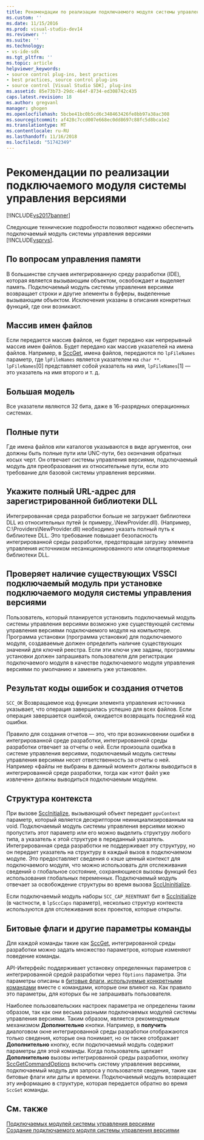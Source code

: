 ```yaml
---
title: Рекомендации по реализации подключаемого модуля системы управления версиями | Документация Майкрософт
ms.custom: ''
ms.date: 11/15/2016
ms.prod: visual-studio-dev14
ms.reviewer: ''
ms.suite: ''
ms.technology:
- vs-ide-sdk
ms.tgt_pltfrm: ''
ms.topic: article
helpviewer_keywords:
- source control plug-ins, best practices
- best practices, source control plug-ins
- source control [Visual Studio SDK], plug-ins
ms.assetid: 85e73b73-29dc-464f-8734-ed308742c435
caps.latest.revision: 18
ms.author: gregvanl
manager: ghogen
ms.openlocfilehash: 5bcbe41bc0b5cd6c348463426fe8bb97a38ac308
ms.sourcegitcommit: af428c7ccd007e668ec0dd8697c88fc5d8bca1e2
ms.translationtype: MT
ms.contentlocale: ru-RU
ms.lasthandoff: 11/16/2018
ms.locfileid: "51742349"
---
```

# <a name="best-practices-for-implementing-a-source-control-plug-in"></a>Рекомендации по реализации подключаемого модуля системы управления версиями
[!INCLUDE[vs2017banner](../includes/vs2017banner.md)]

Следующие технические подробности позволяют надежно обеспечить подключаемый модуль системы управления версиями [!INCLUDE[vsprvs](../includes/vsprvs-md.md)].  
  
## <a name="memory-management-issues"></a>По вопросам управления памяти  
 В большинстве случаев интегрированную среду разработки (IDE), которая является вызывающим объектом, освобождает и выделяет память. Подключаемый модуль системы управления версиями возвращает строки и другие элементы в буферы, выделенные вызывающим объектом. Исключения указаны в описания конкретных функций, где они возникают.  
  
## <a name="arrays-of-file-names"></a>Массив имен файлов  
 Если передается массив файлов, не будет передано как непрерывный массив имен файлов. Будет передано как массив указателей на имена файлов. Например, в [SccGet](../extensibility/sccget-function.md), имена файлов, передаются по `lpFileNames` параметр, где `lpFileNames` является указателем на `char **`. `lpFileNames`[0] представляет собой указатель на имя, `lpFileNames`[1] — это указатель на имя второго и т. д.  
  
## <a name="large-model"></a>Большая модель  
 Все указатели являются 32 бита, даже в 16-разрядных операционных системах.  
  
## <a name="fully-qualified-paths"></a>Полные пути  
 Где имена файлов или каталогов указываются в виде аргументов, они должны быть полные пути или UNC-пути, без окончания обратных косых черт. Он отвечает системы управления версиями, подключаемый модуль для преобразования их относительные пути, если это требование для базовой системы управления версиями.  
  
## <a name="specify-a-fully-qualified-path-for-the-registered-dll"></a>Укажите полный URL-адрес для зарегистрированной библиотеки DLL  
 Интегрированная среда разработки больше не загружает библиотеки DLL из относительных путей (к примеру,.\NewProvider.dll). (Например, C:\Providers\NewProvider.dll) необходимо указать полный путь к библиотеке DLL. Это требование повышает безопасность интегрированной среды разработки, предотвращая загрузку элемента управления источником несанкционированного или олицетворяемые библиотеки DLL.  
  
## <a name="check-for-an-existing-vssci-plug-in-when-you-install-your-source-control-plug-in"></a>Проверяет наличие существующих VSSCI подключаемый модуль при установке подключаемого модуля системы управления версиями  
 Пользователь, который планируется установить подключаемый модуль системы управления версиями возможно уже существующей системы управления версиями подключаемого модуля на компьютере. Программа установки (программа установки) для подключаемого модуля, создаваемые должен определить наличие существующих значений для ключей реестра. Если эти ключи уже заданы, программы установки должен запрашивать пользователя для регистрации подключаемого модуля в качестве подключаемого модуля управления версиями по умолчанию и заменить уже установлен.  
  
## <a name="error-result-codes-and-reporting"></a>Результат коды ошибок и создания отчетов  
 `SCC_OK` Возвращаемое код функции элемента управления источника указывает, что операция завершилась успешно для всех файлов. Если операция завершается ошибкой, ожидается возвращать последний код ошибки.  
  
 Правило для создания отчетов — это, что при возникновении ошибки в интегрированной среде разработки, интегрированной среды разработки отвечает за отчеты о ней. Если произошла ошибка в системе управления версиями, подключаемый модуль системы управления версиями несет ответственность за отчеты о ней. Например «файлы не выбраны в данный момент» должны выводиться в интегрированной среде разработки, тогда как «этот файл уже извлечен» должны выводиться подключаемым модулем.  
  
## <a name="the-context-structure"></a>Структура контекста  
 При вызове [SccInitialize](../extensibility/sccinitialize-function.md), вызывающий объект передает `ppvContext` параметр, который является дескриптором неинициализированным на void. Подключаемый модуль системы управления версиями можно пропустить этот параметр или его можно выделить структуру любого типа, а указатель к этой структуре в переданный указатель. Интегрированная среда разработки не поддерживает эту структуру, но он передает указатель на структуру в каждый вызов в подключаемом модуле. Это предоставляет сведения о кэше ценный контекст для подключаемого модуля, что можно использовать для отслеживания сведений о глобальное состояние, сохраняющиеся вызовы функций без использования глобальных переменных. Подключаемый модуль отвечает за освобождение структуры во время вызова [SccUninitialize](../extensibility/sccuninitialize-function.md).  
  
 Если подключаемый модуль наборы `SCC_CAP_REENTRANT` бит в [SccInitialize](../extensibility/sccinitialize-function.md) (в частности, в `lpSccCaps` параметр), несколько структур контекста используются для отслеживания всех проектов, которые открыты.  
  
## <a name="bitflags-and-other-command-options"></a>Битовые флаги и другие параметры команды  
 Для каждой команды такие как [SccGet](../extensibility/sccget-function.md), интегрированной среды разработки можно задать множество параметров, которые изменяют поведение команды.  
  
 API-Интерфейс поддерживает установку определенных параметров с интегрированной средой разработки через `fOptions` параметра. Эти параметры описаны в [битовые флаги, используемые конкретными командами](../extensibility/bitflags-used-by-specific-commands.md) вместе с командами, которые они влияют на. Как правило это параметры, для которых бы не запрашивать пользователя.  
  
 Наиболее пользовательских настроек параметра не определены таким образом, так как они весьма разными подключаемых модулей системы управления версиями. Таким образом, является рекомендуемым механизмом **Дополнительно** кнопки. Например, в **получить** диалоговом окне интегрированной среды разработки отображаются только сведения, которые она понимает, но он также отображает **Дополнительно** кнопку, если подключаемый модуль содержит параметры для этой команды. Когда пользователь щелкает **Дополнительно** вызовы интегрированной среды разработки, кнопку [SccGetCommandOptions](../extensibility/sccgetcommandoptions-function.md) включить систему управления версиями, подключаемый модуль для запроса у пользователя сведения, такие как битовые флаги или даты и времени. Подключаемый модуль возвращает эту информацию в структуре, которая передается обратно во время `SccGet` команды.  
  
## <a name="see-also"></a>См. также  
 [Подключаемых модулей системы управления версиями](../extensibility/source-control-plug-ins.md)   
 [Создание подключаемого модуля системы управления версиями](../extensibility/internals/creating-a-source-control-plug-in.md)

